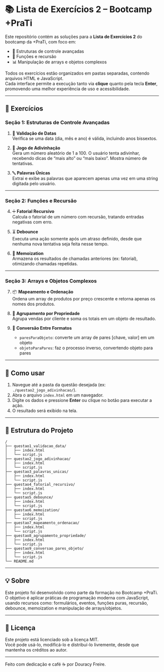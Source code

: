 
# 📚 Lista de Exercícios 2 – Bootcamp +PraTi

Este repositório contém as soluções para a **Lista de Exercícios 2** do bootcamp da +PraTi, com foco em:

- 🔄 Estruturas de controle avançadas  
- 🔧 Funções e recursão  
- 📊 Manipulação de arrays e objetos complexos  

Todos os exercícios estão organizados em pastas separadas, contendo arquivos HTML e JavaScript.  
Cada interface permite a execução tanto via **clique** quanto pela tecla **Enter**, promovendo uma melhor experiência de uso e acessibilidade.

---

## 📝 Exercícios

### Seção 1: Estruturas de Controle Avançadas

1. 📅 **Validação de Datas**  
   Verifica se uma data (dia, mês e ano) é válida, incluindo anos bissextos.

2. 🎯 **Jogo de Adivinhação**  
   Gera um número aleatório de 1 a 100. O usuário tenta adivinhar, recebendo dicas de “mais alto” ou “mais baixo”. Mostra número de tentativas.

3. 🔤 **Palavras Únicas**  
   Extrai e exibe as palavras que aparecem apenas uma vez em uma string digitada pelo usuário.

---

### Seção 2: Funções e Recursão

4. ➗ **Fatorial Recursivo**  
   Calcula o fatorial de um número com recursão, tratando entradas negativas com erro.

5. ⏳ **Debounce**  
   Executa uma ação somente após um atraso definido, desde que nenhuma nova tentativa seja feita nesse tempo.

6. 💾 **Memoization**  
   Armazena os resultados de chamadas anteriores (ex: fatorial), otimizando chamadas repetidas.

---

### Seção 3: Arrays e Objetos Complexos

7. 📦 **Mapeamento e Ordenação**  
   Ordena um array de produtos por preço crescente e retorna apenas os nomes dos produtos.

8. 🤝 **Agrupamento por Propriedade**  
   Agrupa vendas por cliente e soma os totais em um objeto de resultado.

9. 🔄 **Conversão Entre Formatos**  
   - `paresParaObjeto`: converte um array de pares [chave, valor] em um objeto  
   - `objetoParaPares`: faz o processo inverso, convertendo objeto para pares

---

## 🚀 Como usar

1. Navegue até a pasta da questão desejada (ex: `./questao2_jogo_adivinhacao/`).
2. Abra o arquivo `index.html` em um navegador.
3. Digite os dados e pressione **Enter** ou clique no botão para executar a ação.
4. O resultado será exibido na tela.

---

## 📁 Estrutura do Projeto

```
/
├── questao1_validacao_data/
│   ├── index.html
│   └── script.js
├── questao2_jogo_adivinhacao/
│   ├── index.html
│   └── script.js
├── questao3_palavras_unicas/
│   ├── index.html
│   └── script.js
├── questao4_fatorial_recursivo/
│   ├── index.html
│   └── script.js
├── questao5_debounce/
│   ├── index.html
│   └── script.js
├── questao6_memoization/
│   ├── index.html
│   └── script.js
├── questao7_mapeamento_ordenacao/
│   ├── index.html
│   └── script.js
├── questao8_agrupamento_propriedade/
│   ├── index.html
│   └── script.js
├── questao9_conversao_pares_objeto/
│   ├── index.html
│   └── script.js
└── README.md
```

---

## 💡 Sobre

Este projeto foi desenvolvido como parte da formação no Bootcamp +PraTi.  
O objetivo é aplicar práticas de programação moderna com JavaScript, usando recursos como: formulários, eventos, funções puras, recursão, debounce, memoization e manipulação de arrays/objetos.

---

## 📄 Licença

Este projeto está licenciado sob a licença MIT.  
Você pode usá-lo, modificá-lo e distribuí-lo livremente, desde que mantenha os créditos ao autor.

---

Feito com dedicação e café ☕ por Douracy Freire.
